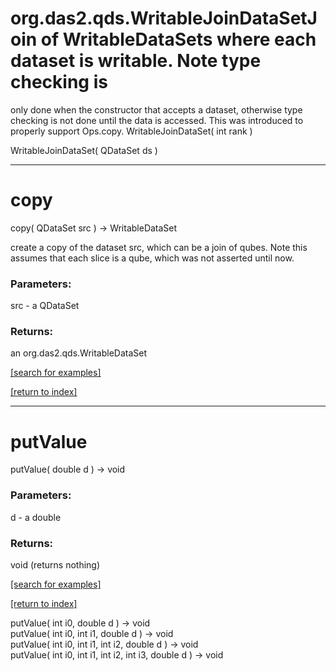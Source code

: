 # org.das2.qds.WritableJoinDataSetJoin of WritableDataSets where each dataset is writable.  Note type checking is
 only done when the constructor that accepts a dataset, otherwise type checking
 is not done until the data is accessed.  This was introduced to properly
 support Ops.copy.
WritableJoinDataSet( int rank )


WritableJoinDataSet( QDataSet ds )


***
<a name="copy"></a>
# copy
copy( QDataSet src ) &rarr; WritableDataSet

create a copy of the dataset src, which can be a join of qubes.
 Note this assumes that each slice is a qube, which was not asserted until now.

### Parameters:
src - a QDataSet

### Returns:
an org.das2.qds.WritableDataSet


<a href="https://github.com/autoplot/dev/search?q=copy&unscoped_q=copy">[search for examples]</a>

<a href="https://github.com/autoplot/documentation/blob/master/javadoc/index-all.md">[return to index]</a>

***
<a name="putValue"></a>
# putValue
putValue( double d ) &rarr; void



### Parameters:
d - a double

### Returns:
void (returns nothing)


<a href="https://github.com/autoplot/dev/search?q=putValue&unscoped_q=putValue">[search for examples]</a>

<a href="https://github.com/autoplot/documentation/blob/master/javadoc/index-all.md">[return to index]</a>

putValue( int i0, double d ) &rarr; void<br>
putValue( int i0, int i1, double d ) &rarr; void<br>
putValue( int i0, int i1, int i2, double d ) &rarr; void<br>
putValue( int i0, int i1, int i2, int i3, double d ) &rarr; void<br>
